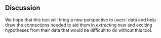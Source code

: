 ## Discussion

We hope that this tool will bring a new perspective to users' data and help draw the connections needed to aid them in extracting new and exciting hypotheses from their data that would be difficult to do without this tool.
